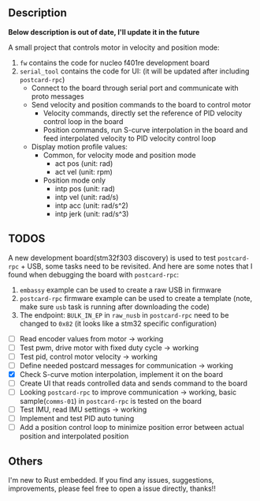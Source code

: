 ## Description

**Below description is out of date, I'll update it in the future**

A small project that controls motor in velocity and position mode:
1. `fw` contains the code for nucleo f401re development board
2. `serial_tool` contains the code for UI: (it will be updated after including `postcard-rpc`)
    * Connect to the board through serial port and communicate with proto messages
    * Send velocity and position commands to the board to control motor
        - Velocity commands, directly set the reference of PID velocity control loop in the board
        - Position commands, run S-curve interpolation in the board and feed interpolated velocity to PID velocity control loop
    * Display motion profile values:
        - Common, for velocity mode and position mode
          - act pos (unit: rad)
          - act vel (unit: rpm)
        - Position mode only
          - intp pos (unit: rad)
          - intp vel (unit: rad/s)
          - intp acc (unit: rad/s^2)
          - intp jerk (unit: rad/s^3)

## TODOS

A new development board(stm32f303 discovery) is used to test `postcard-rpc` + USB, some tasks need to be revisited. And here are some notes
that I found when debugging the board with `postcard-rpc`:
1. `embassy` example can be used to create a raw USB in firmware
2. `postcard-rpc` firmware example can be used to create a template (note, make sure `usb` task is running after downloading the code)
3. The endpoint: `BULK_IN_EP` in `raw_nusb` in `postcard-rpc` need to be changed to `0x82` (it looks like a stm32 specific configuration)

- [ ] Read encoder values from motor $\to$ working
- [ ] Test pwm, drive motor with fixed duty cycle $\to$ working
- [ ] Test pid, control motor velocity $\to$ working
- [ ] Define needed postcard messages for communication $\to$ working
- [x] Check S-curve motion interpolation, implement it on the board
- [ ] Create UI that reads controlled data and sends command to the board
- [ ] Looking `postcard-rpc` to improve communication $\to$ working, basic sample(`comms-01`) in `postcard-rpc` is tested on the board
- [ ] Test IMU, read IMU settings $\to$ working
- [ ] Implement and test PID auto tuning
- [ ] Add a position control loop to minimize position error between actual position and interpolated position

## Others

I'm new to Rust embedded. If you find any issues, suggestions, improvements, please feel free to open a issue directly, thanks!!

